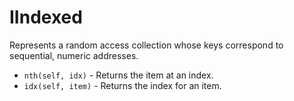 # IIndexed

Represents a random access collection whose keys correspond to sequential, numeric addresses.

* `nth(self, idx)` - Returns the item at an index.
* `idx(self, item)` - Returns the index for an item.